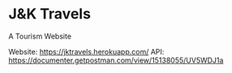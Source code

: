 # J&K Travels
A Tourism Website

Website: https://jktravels.herokuapp.com/
API: https://documenter.getpostman.com/view/15138055/UV5WDJ1a
